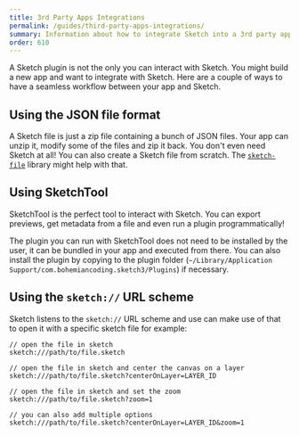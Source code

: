 ```yaml
---
title: 3rd Party Apps Integrations
permalink: /guides/third-party-apps-integrations/
summary: Information about how to integrate Sketch into a 3rd party app
order: 610
---
```


A Sketch plugin is not the only you can interact with Sketch. You might build a new app and want to integrate with Sketch. Here are a couple of ways to have a seamless workflow between your app and Sketch.

## Using the JSON file format

A Sketch file is just a zip file containing a bunch of JSON files. Your app can unzip it, modify some of the files and zip it back. You don't even need Sketch at all! You can also create a Sketch file from scratch. The [`sketch-file`](https://github.com/mathieudutour/sketch-file) library might help with that.

## Using SketchTool

SketchTool is the perfect tool to interact with Sketch. You can export previews, get metadata from a file and even run a plugin programmatically!

The plugin you can run with SketchTool does not need to be installed by the user, it can be bundled in your app and executed from there. You can also install the plugin by copying to the plugin folder (`~/Library/Application Support/com.bohemiancoding.sketch3/Plugins`) if necessary.

## Using the `sketch://` URL scheme

Sketch listens to the `sketch://` URL scheme and use can make use of that to open it with a specific sketch file for example:

```
// open the file in sketch
sketch:///path/to/file.sketch

// open the file in sketch and center the canvas on a layer
sketch:///path/to/file.sketch?centerOnLayer=LAYER_ID

// open the file in sketch and set the zoom
sketch:///path/to/file.sketch?zoom=1

// you can also add multiple options
sketch:///path/to/file.sketch?centerOnLayer=LAYER_ID&zoom=1
```
